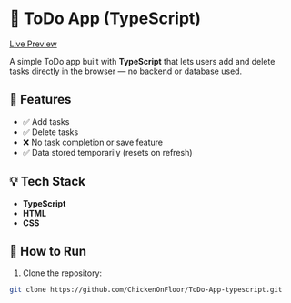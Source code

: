 # 📝 ToDo App (TypeScript)

[Live Preview](https://todotypescript12.netlify.app)

A simple ToDo app built with **TypeScript** that lets users add and delete tasks directly in the browser — no backend or database used.

## 🚀 Features

- ✅ Add tasks
- ✅ Delete tasks
- ❌ No task completion or save feature
- ✅ Data stored temporarily (resets on refresh)

## 💡 Tech Stack

- **TypeScript**
- **HTML**
- **CSS**

## 📁 How to Run

1. Clone the repository:

```bash
git clone https://github.com/ChickenOnFloor/ToDo-App-typescript.git

